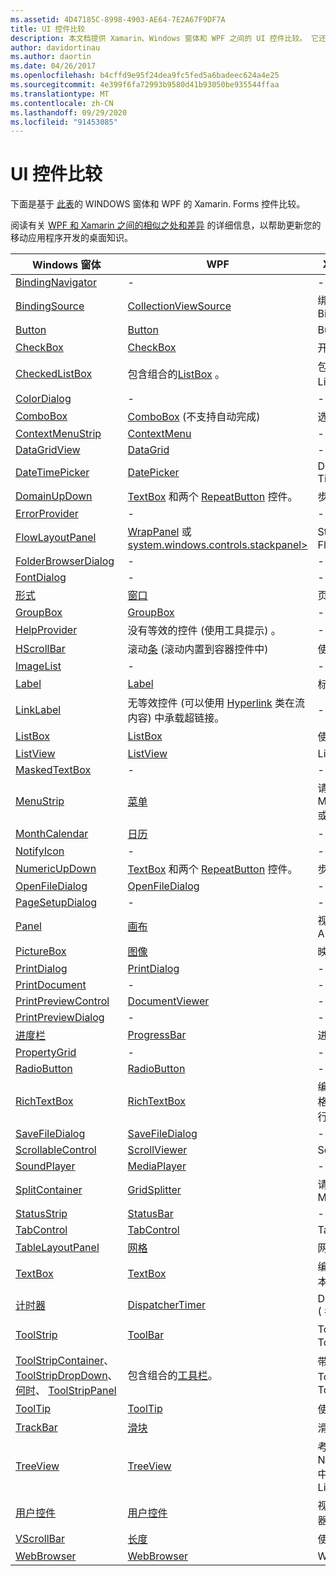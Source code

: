 ```yaml
---
ms.assetid: 4D47185C-8998-4903-AE64-7E2A67F9DF7A
title: UI 控件比较
description: 本文档提供 Xamarin、Windows 窗体和 WPF 之间的 UI 控件比较。 它还链接到其他文档，该文档将 WPF 与 Xamarin 进行比较。
author: davidortinau
ms.author: daortin
ms.date: 04/26/2017
ms.openlocfilehash: b4cffd9e95f24dea9fc5fed5a6badeec624a4e25
ms.sourcegitcommit: 4e399f6fa72993b9580d41b93050be935544ffaa
ms.translationtype: MT
ms.contentlocale: zh-CN
ms.lasthandoff: 09/29/2020
ms.locfileid: "91453085"
---
```

# <a name="ui-controls-comparison"></a>UI 控件比较

下面是基于 [此表](/dotnet/framework/wpf/advanced/windows-forms-controls-and-equivalent-wpf-controls)的 WINDOWS 窗体和 WPF 的 Xamarin. Forms 控件比较。

阅读有关 [WPF 和 Xamarin 之间的相似之处和差异](wpf.md) 的详细信息，以帮助更新您的移动应用程序开发的桌面知识。

|Windows 窗体|WPF|Xamarin.Forms|
|--- |--- |--- |
|[BindingNavigator](/dotnet/api/system.windows.forms.bindingnavigator)|-|-|
|[BindingSource](/dotnet/api/system.windows.forms.bindingsource)|[CollectionViewSource](/dotnet/api/system.windows.data.collectionviewsource)|绑定属性，例如 BindingContext|
|[Button](/dotnet/api/system.windows.forms.button)|[Button](/dotnet/api/system.windows.controls.button)|Button|
|[CheckBox](/dotnet/api/system.windows.forms.checkbox)|[CheckBox](/dotnet/api/system.windows.controls.checkbox)|开关|
|[CheckedListBox](/dotnet/api/system.windows.forms.checkedlistbox)|包含组合的[ListBox](/dotnet/api/system.windows.controls.listbox) 。|包含组合的 ListView。|
|[ColorDialog](/dotnet/api/system.windows.forms.colordialog)|-|-|
|[ComboBox](/dotnet/api/system.windows.forms.combobox)|[ComboBox](/dotnet/api/system.windows.controls.combobox) (不支持自动完成) |选取器|
|[ContextMenuStrip](/dotnet/api/system.windows.forms.contextmenustrip)|[ContextMenu](/dotnet/api/system.windows.controls.contextmenu)|-|
|[DataGridView](/dotnet/api/system.windows.forms.datagridview)|[DataGrid](/dotnet/api/system.windows.controls.datagrid)|-|
|[DateTimePicker](/dotnet/api/system.windows.forms.datetimepicker)|[DatePicker](/dotnet/api/system.windows.controls.datepicker)|DatePicker & TimePicker|
|[DomainUpDown](/dotnet/api/system.windows.forms.domainupdown)|[TextBox](/dotnet/api/system.windows.controls.textbox) 和两个 [RepeatButton](/dotnet/api/system.windows.controls.primitives.repeatbutton) 控件。|步进器|
|[ErrorProvider](/dotnet/api/system.windows.forms.errorprovider)|-|-|
|[FlowLayoutPanel](/dotnet/api/system.windows.forms.flowlayoutpanel)|[WrapPanel](/dotnet/api/system.windows.controls.wrappanel) 或 [system.windows.controls.stackpanel>](/dotnet/api/system.windows.controls.stackpanel)|StackLayout 或 FlexLayout|
|[FolderBrowserDialog](/dotnet/api/system.windows.forms.folderbrowserdialog)|-|-|
|[FontDialog](/dotnet/api/system.windows.forms.fontdialog)|-|-|
|[形式](/dotnet/api/system.windows.forms.form)|[窗口](/dotnet/api/system.windows.window)|页面|
|[GroupBox](/dotnet/api/system.windows.forms.groupbox)|[GroupBox](/dotnet/api/system.windows.controls.groupbox)|-|
|[HelpProvider](/dotnet/api/system.windows.forms.helpprovider)|没有等效的控件 (使用工具提示) 。|-|
|[HScrollBar](/dotnet/api/system.windows.forms.hscrollbar)|滚动[条](/dotnet/api/system.windows.controls.primitives.scrollbar) (滚动内置到容器控件中) |使用 ScrollView|
|[ImageList](/dotnet/api/system.windows.forms.imagelist)|-|-|
|[Label](/dotnet/api/system.windows.forms.label)|[Label](/dotnet/api/system.windows.controls.label)|标签|
|[LinkLabel](/dotnet/api/system.windows.forms.linklabel)|无等效控件 (可以使用 [Hyperlink](/dotnet/api/system.windows.documents.hyperlink) 类在流内容) 中承载超链接。|-|
|[ListBox](/dotnet/api/system.windows.forms.listbox)|[ListBox](/dotnet/api/system.windows.controls.listbox)|使用 ListView|
|[ListView](/dotnet/api/system.windows.forms.listview)|[ListView](/dotnet/api/system.windows.controls.listview)|ListView|
|[MaskedTextBox](/dotnet/api/system.windows.forms.maskedtextbox)|-|-|
|[MenuStrip](/dotnet/api/system.windows.forms.menustrip)|[菜单](/dotnet/api/system.windows.controls.menu)|请考虑 MasterDetailPage 或 TabbedPage|
|[MonthCalendar](/dotnet/api/system.windows.forms.monthcalendar)|[日历](/dotnet/api/system.windows.controls.calendar)|-|
|[NotifyIcon](/dotnet/api/system.windows.forms.notifyicon)|-|-|
|[NumericUpDown](/dotnet/api/system.windows.forms.numericupdown)|[TextBox](/dotnet/api/system.windows.controls.textbox) 和两个 [RepeatButton](/dotnet/api/system.windows.controls.primitives.repeatbutton) 控件。|步进器|
|[OpenFileDialog](/dotnet/api/system.windows.forms.openfiledialog)|[OpenFileDialog](/dotnet/api/microsoft.win32.openfiledialog)|-|
|[PageSetupDialog](/dotnet/api/system.windows.forms.pagesetupdialog)|-|-|
|[Panel](/dotnet/api/system.windows.forms.panel)|[画布](/dotnet/api/system.windows.controls.canvas)|视图或 AbsoluteLayout|
|[PictureBox](/dotnet/api/system.windows.forms.picturebox)|[图像](/dotnet/api/system.windows.controls.image)|映像|
|[PrintDialog](/dotnet/api/system.windows.forms.printdialog)|[PrintDialog](/dotnet/api/system.windows.controls.printdialog)|-|
|[PrintDocument](/dotnet/api/system.drawing.printing.printdocument)|-|-|
|[PrintPreviewControl](/dotnet/api/system.windows.forms.printpreviewcontrol)|[DocumentViewer](/dotnet/api/system.windows.controls.documentviewer)|-|
|[PrintPreviewDialog](/dotnet/api/system.windows.forms.printpreviewdialog)|-|-|
|[进度栏](/dotnet/api/system.windows.forms.progressbar)|[ProgressBar](/dotnet/api/system.windows.controls.progressbar)|进度栏|
|[PropertyGrid](/dotnet/api/system.windows.forms.propertygrid)|-|-|
|[RadioButton](/dotnet/api/system.windows.forms.radiobutton)|[RadioButton](/dotnet/api/system.windows.controls.radiobutton)|-|
|[RichTextBox](/dotnet/api/system.windows.forms.richtextbox)|[RichTextBox](/dotnet/api/system.windows.controls.richtextbox)|编辑器不支持丰富格式的 () 文本、单行文本输入|
|[SaveFileDialog](/dotnet/api/system.windows.forms.savefiledialog)|[SaveFileDialog](/dotnet/api/microsoft.win32.savefiledialog)|-|
|[ScrollableControl](/dotnet/api/system.windows.forms.scrollablecontrol)|[ScrollViewer](/dotnet/api/system.windows.controls.scrollviewer)|ScrollView|
|[SoundPlayer](/dotnet/api/system.media.soundplayer)|[MediaPlayer](/dotnet/api/system.windows.media.mediaplayer)|-|
|[SplitContainer](/dotnet/api/system.windows.forms.splitcontainer)|[GridSplitter](/dotnet/api/system.windows.controls.gridsplitter)|请考虑 MasterDetailPage|
|[StatusStrip](/dotnet/api/system.windows.forms.statusstrip)|[StatusBar](/dotnet/api/system.windows.controls.primitives.statusbar)|-|
|[TabControl](/dotnet/api/system.windows.forms.tabcontrol)|[TabControl](/dotnet/api/system.windows.controls.tabcontrol)|TabbedPage|
|[TableLayoutPanel](/dotnet/api/system.windows.forms.tablelayoutpanel)|[网格](/dotnet/api/system.windows.controls.grid)|网格|
|[TextBox](/dotnet/api/system.windows.forms.textbox)|[TextBox](/dotnet/api/system.windows.controls.textbox)|编辑器不支持) 文本格式的丰富 (|
|[计时器](/dotnet/api/system.windows.forms.timer)|[DispatcherTimer](/dotnet/api/system.windows.threading.dispatchertimer)|Device. StartTime ( # A1|
|[ToolStrip](/dotnet/api/system.windows.forms.toolstrip)|[ToolBar](/dotnet/api/system.windows.controls.toolbar)|ToolbarItems 和 ToolbarItem|
|[ToolStripContainer](/dotnet/api/system.windows.forms.toolstripcontainer)、 [ToolStripDropDown](/dotnet/api/system.windows.forms.toolstripdropdown)、 [何时](/dotnet/api/system.windows.forms.toolstripdropdownmenu)、 [ToolStripPanel](/dotnet/api/system.windows.forms.toolstrippanel)|包含组合的[工具栏](/dotnet/api/system.windows.controls.toolbar)。|带组合的 ToolbarItems 和 ToolbarItem|
|[ToolTip](/dotnet/api/system.windows.forms.tooltip)|[ToolTip](/dotnet/api/system.windows.controls.tooltip)|使用辅助功能|
|[TrackBar](/dotnet/api/system.windows.forms.trackbar)|[滑块](/dotnet/api/system.windows.controls.slider)|滑块|
|[TreeView](/dotnet/api/system.windows.forms.treeview)|[TreeView](/dotnet/api/system.windows.controls.treeview)|考虑在 NavigationPage 中使用分层 ListView|
|[用户控件](/dotnet/api/system.windows.forms.usercontrol)|[用户控件](/dotnet/api/system.windows.controls.usercontrol)|视图和自定义呈现器|
|[VScrollBar](/dotnet/api/system.windows.forms.vscrollbar)|[长度](/dotnet/api/system.windows.controls.primitives.scrollbar)|使用 ScrollView|
|[WebBrowser](/dotnet/api/system.windows.forms.webbrowser)|[WebBrowser](/dotnet/api/system.windows.controls.webbrowser)|WebView|